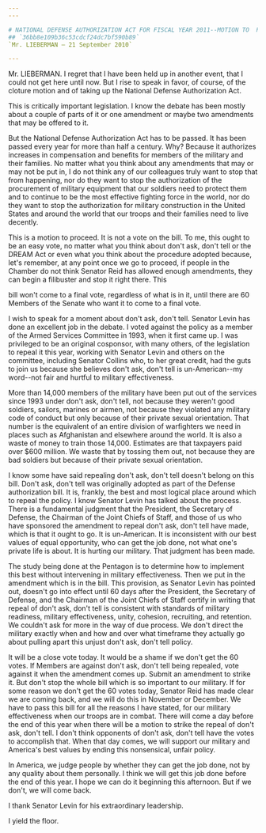 ```yaml
---
---

# NATIONAL DEFENSE AUTHORIZATION ACT FOR FISCAL YEAR 2011--MOTION TO  PROCEED
## `36bb8e109b36c53cdcf24dc7bf590b89`
`Mr. LIEBERMAN — 21 September 2010`

---
```



Mr. LIEBERMAN. I regret that I have been held up in another event, 
that I could not get here until now. But I rise to speak in favor, of 
course, of the cloture motion and of taking up the National Defense 
Authorization Act.

This is critically important legislation. I know the debate has been 
mostly about a couple of parts of it or one amendment or maybe two 
amendments that may be offered to it.

But the National Defense Authorization Act has to be passed. It has 
been passed every year for more than half a century. Why? Because it 
authorizes increases in compensation and benefits for members of the 
military and their families. No matter what you think about any 
amendments that may or may not be put in, I do not think any of our 
colleagues truly want to stop that from happening, nor do they want to 
stop the authorization of the procurement of military equipment that 
our soldiers need to protect them and to continue to be the most 
effective fighting force in the world, nor do they want to stop the 
authorization for military construction in the United States and around 
the world that our troops and their families need to live decently.

This is a motion to proceed. It is not a vote on the bill. To me, 
this ought to be an easy vote, no matter what you think about don't 
ask, don't tell or the DREAM Act or even what you think about the 
procedure adopted because, let's remember, at any point once we go to 
proceed, if people in the Chamber do not think Senator Reid has allowed 
enough amendments, they can begin a filibuster and stop it right 
there. This


bill won't come to a final vote, regardless of what is in it, until 
there are 60 Members of the Senate who want it to come to a final vote.


I wish to speak for a moment about don't ask, don't tell. Senator 
Levin has done an excellent job in the debate. I voted against the 
policy as a member of the Armed Services Committee in 1993, when it 
first came up. I was privileged to be an original cosponsor, with many 
others, of the legislation to repeal it this year, working with Senator 
Levin and others on the committee, including Senator Collins who, to 
her great credit, had the guts to join us because she believes don't 
ask, don't tell is un-American--my word--not fair and hurtful to 
military effectiveness.

More than 14,000 members of the military have been put out of the 
services since 1993 under don't ask, don't tell, not because they 
weren't good soldiers, sailors, marines or airmen, not because they 
violated any military code of conduct but only because of their private 
sexual orientation. That number is the equivalent of an entire division 
of warfighters we need in places such as Afghanistan and elsewhere 
around the world. It is also a waste of money to train those 14,000. 
Estimates are that taxpayers paid over $600 million. We waste that by 
tossing them out, not because they are bad soldiers but because of 
their private sexual orientation.

I know some have said repealing don't ask, don't tell doesn't belong 
on this bill. Don't ask, don't tell was originally adopted as part of 
the Defense authorization bill. It is, frankly, the best and most 
logical place around which to repeal the policy. I know Senator Levin 
has talked about the process. There is a fundamental judgment that the 
President, the Secretary of Defense, the Chairman of the Joint Chiefs 
of Staff, and those of us who have sponsored the amendment to repeal 
don't ask, don't tell have made, which is that it ought to go. It is 
un-American. It is inconsistent with our best values of equal 
opportunity, who can get the job done, not what one's private life is 
about. It is hurting our military. That judgment has been made.

The study being done at the Pentagon is to determine how to implement 
this best without intervening in military effectiveness. Then we put in 
the amendment which is in the bill. This provision, as Senator Levin 
has pointed out, doesn't go into effect until 60 days after the 
President, the Secretary of Defense, and the Chairman of the Joint 
Chiefs of Staff certify in writing that repeal of don't ask, don't tell 
is consistent with standards of military readiness, military 
effectiveness, unity, cohesion, recruiting, and retention. We couldn't 
ask for more in the way of due process. We don't direct the military 
exactly when and how and over what timeframe they actually go about 
pulling apart this unjust don't ask, don't tell policy.

It will be a close vote today. It would be a shame if we don't get 
the 60 votes. If Members are against don't ask, don't tell being 
repealed, vote against it when the amendment comes up. Submit an 
amendment to strike it. But don't stop the whole bill which is so 
important to our military. If for some reason we don't get the 60 votes 
today, Senator Reid has made clear we are coming back, and we will do 
this in November or December. We have to pass this bill for all the 
reasons I have stated, for our military effectiveness when our troops 
are in combat. There will come a day before the end of this year when 
there will be a motion to strike the repeal of don't ask, don't tell. I 
don't think opponents of don't ask, don't tell have the votes to 
accomplish that. When that day comes, we will support our military and 
America's best values by ending this nonsensical, unfair policy.

In America, we judge people by whether they can get the job done, not 
by any quality about them personally. I think we will get this job done 
before the end of this year. I hope we can do it beginning this 
afternoon. But if we don't, we will come back.

I thank Senator Levin for his extraordinary leadership.

I yield the floor.
